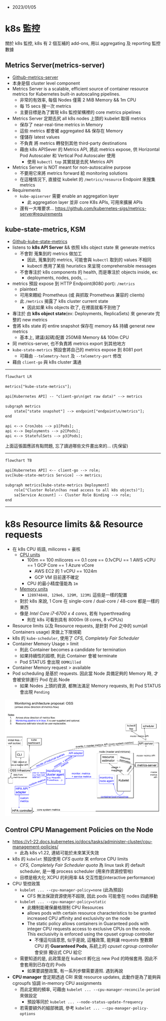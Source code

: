 
- 2023/01/05


# k8s 監控

關於 k8s 監控, k8s 有 2 個互補的 add-ons, 用以 aggregating 及 reporting 監控數據


## Metrics Server(metrics-server)

- [Github-metrics-server](https://github.com/kubernetes-sigs/metrics-server)
- 本身是個 cluster level component
- Metrics Server is a scalable, efficient source of container resource metrics for Kubernetes built-in autoscaling pipelines.
    - 非常的有效率, 每個 Nodes 僅需 2 MiB Memory && 1m CPU
    - 每 15 secs 搜一次 metrics
    - 主要目標是為了實現 k8s 監控架構裡的 core metrics pipelines
- Metrics Server 定期去尻 all k8s nodes 上頭的 kubelet 取得 metrics
    - 保存了 near-real-time metrics in Memory
    - 這些 metrics 都會被 aggregated && 保存在 Memory
    - 僅儲存 latest values
    - 不負責 將 metrics 轉發到其他 third-party destinations
    - 藉由 k8s APISever 的 Metrics API, 將此 metrics expose, 供 Horizontal Pod Autoscaler 和 Vertical Pod Autoscaler 使用
        - 使用 `kubectl top` 其實就是去尻 Metrics API
- Metrics Server is NOT meant for non-autoscaline purpose
    - 不要用它來將 metrics forward 給 monitoring solutions
    - 在這種情況下, 直接從 kubelet 的 `/metrics/resource` Endpoint 來搜集 metrics
- Requirements
    - `kube-apiserver` 需要 enable an aggregation layer
        - 此 aggregation layer 並非 core K8s APIs, 可用來擴展 APIs
    - 還有一大堆要求... https://github.com/kubernetes-sigs/metrics-server#requirements


## kube-state-metrics, KSM

- [Github-kube-state-metrics](https://github.com/kubernetes/kube-state-metrics#kube-state-metrics-vs-metrics-server)
- listens to **k8s API Server** && 依照 k8s object state 來 generate metrics
    - 不會對 蒐集到的 metrics 做加工
        - 因此, 蒐集到的 metrics, 可能會與 `kubectl` 取到的 values 不相同
        - kubectl 應用了某些 heuristics 來呈現 comprehensible messages
    - 不會專注於 k8s components 的 health, 而是專注於 objects inside, ex:
        - deployments, nodes, pods, ...
- metrics 預設 expose 到 HTTP Endpoint(8080 port): `/metrics`
    - plaintext
    - 可用來餵給 Prometheus (或 與抓取 Prometheus 兼容的 clients)
    - 此 `/metrics` 揭露了 k8s cluster current state
        - 因此如果 k8s objects 砍了, 在裡面就看不到他了
- 專注於 由 **k8s object state**(ex: Deployments, ReplicaSets) 來 generate 完整的 new metrics
- 會將 k8s state 的 entire snapshot 保存在 memory && 持續 generat new metrics
    - 基本上, 建議(起碼)配置 250MiB Memory && 100m CPU
- 同 metrics-server, 也不負責將 metrics export 到其他地方
- `kube-state-metrics` 預設會將自己的 metrics expose 到 8081 port
    - 可藉由 `--telemetry-host` 及 `--telemetry-port` 修改
- 藉由 `client-go` 與 k8s cluster 溝通

---

```mermaid
flowchart LR

metrics["kube-state-metrics"];

api[Kubernetes API] -- "client-go\n(get raw data)" --> metrics

subgraph metrics
    state["state snapshot"] --> endpoint["endpoint\n/metrics"];
end

api <--> CronJobs --> p1[Pods];
api <--> Deployments --> p2[Pods];
api <--> StatefulSets --> p3[Pods];
```

上面這張圖應該有點問題, 忘了讀過哪些文件畫出來的... (先保留)

-------------------------------
```mermaid
flowchart TB

api[Kubernetes API] <-- client-go --> role;
svc[kube-state-metrics Service] --> metrics;

subgraph metrics[kube-state-metrics Deployment]
    role["Cluster Role\n(has read access to all k8s objects)"];
    sa[Service Account] -- Cluster Role Binding --> role;
end
```

---


# k8s Resource limits && Resource requests

- 在 k8s CPU 術語, milicores = 豪核
    - [CPU units](https://kubernetes.io/docs/tasks/configure-pod-container/assign-cpu-resource/#cpu-units)
        - 100m == 100 milicores == 0.1 core == 0.1vCPU == 1 AWS vCPU == 1 GCP Core == 1 Azure vCore
            - AWS EC2 的 1 vCPU == 1024m
            - GCP VM 目前還不確定
        - CPU 的最小精度僅能為 `1m`
    - [Memory units](https://kubernetes.io/docs/tasks/configure-pod-container/assign-memory-resource/#memory-units)
        - `128974848, 129e6, 129M, 123Mi` 這些是一樣的配置
    - 對於 k8s 來說, 1 Core 在 single-core / dual-core / 48-core 都是一樣的東西
    - 像是 *Intel Core i7-6700 x 4 cores*, 若有 hyperthreading
        - 則在 k8s 可看到具有 8000m (8 cores, 8 vCPUs)
- Resource limits 以及 Resource requests, 是針對 Pod 之中的 sum(all Containers usage) 來做上下限規範
- k8s 的 `kube-scheduler`, 使用了 *CFS, Completely Fair Scheduler*
- Container Memory Usage > limit
    - 則此 Container becomes a candidate for termination
    - 如果持續性的超標, 則此 Container 會被 terminate
    - Pod STATUS 會出現 `OOMKilled`
- Container Memory request > available
- Pod scheduling 是基於 requests. 因此當 Node 具備足夠的 Memory 時, 才會被安排運行 Pod 在此 Node
    - 如果 Nodes 上頭的資源, 都無法滿足 Memory requests, 則 Pod STATUS 會出現 `Pending`


![Open-source monitoring pipeline](./img/monitoring_architecture.png)


## Control CPU Management Policies on the Node

- https://v1-22.docs.kubernetes.io/docs/tasks/administer-cluster/cpu-management-policies/
    - 此為 k8s v1.22, 連結可能於未來某天失效
- k8s 的 `kubelet` 預設使用 *CFS quota* 來 enforce CPU limits
    - *CFS, Completely Fair Scheduler quota* 為 linux task 的 default scheduler, 是一種 process scheduler (用來作資源控管啦)
    - 目標是極大化 XCPU 的利用率 && 交互性能(interactive performance)
- CPU 管控政策
    - `kubelet ... --cpu-manager-policy=none` (此為預設)
        - CFS 無法保證資源使用不超限, 因此 pods 可能會在 nodes 四處移動
    - `kubelet ... --cpu-manager-policy=static`
        - 此機制能確保嚴格限制 CPU Resources
        - allows pods with certain resource characteristics to be granted increased CPU affinity and exclusivity on the node
        - The static policy allows containers in Guaranteed pods with integer CPU requests access to exclusive CPUs on the node. This exclusivity is enforced using the cpuset cgroup controller
            - 不懂這句話意思, 似乎是說, 這種政策, 能夠讓 requests 整數顆 CPU 的 **Guaranteed Pods**, 系統上的 *cpuset cgroup controller* 會安排 獨佔式 CPU 給它
    - 需要知道的是, 此政策是在 kubectl 孵化出 new Pod 的時候套用. 因此不會套用到已存在的 Pods
        - 如果要調整政策, 有一系列步驟需要遵照. 遇到再說
- **CPU manager** 會定期透過 CRI 來做 resource updates, 此動作是為了能夠與 cgroupfs 協調 in-memory CPU assignments
    - 而此定期的頻率, 可藉由 `kubelet ... --cpu-manager-reconcile-period` 來做設定
        - 預設等同於 `kubelet ... --node-status-update-frequency`
    - 若需要額外的細部微調, 參考 `kubelet ... --cpu-manager-policy-options`
